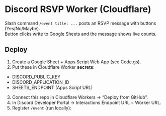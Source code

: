 # Discord RSVP Worker (Cloudflare)

Slash command `/event title: ...` posts an RSVP message with buttons (Yes/No/Maybe).  
Button clicks write to Google Sheets and the message shows live counts.

## Deploy
1) Create a Google Sheet + Apps Script Web App (see Code.gs).  
2) Put these in Cloudflare Worker **secrets**:
- DISCORD_PUBLIC_KEY
- DISCORD_APPLICATION_ID
- SHEETS_ENDPOINT (Apps Script URL)

3) Connect this repo in Cloudflare Workers → “Deploy from GitHub”.
4) In Discord Developer Portal → Interactions Endpoint URL = Worker URL.
5) Register `/event` (run locally):
